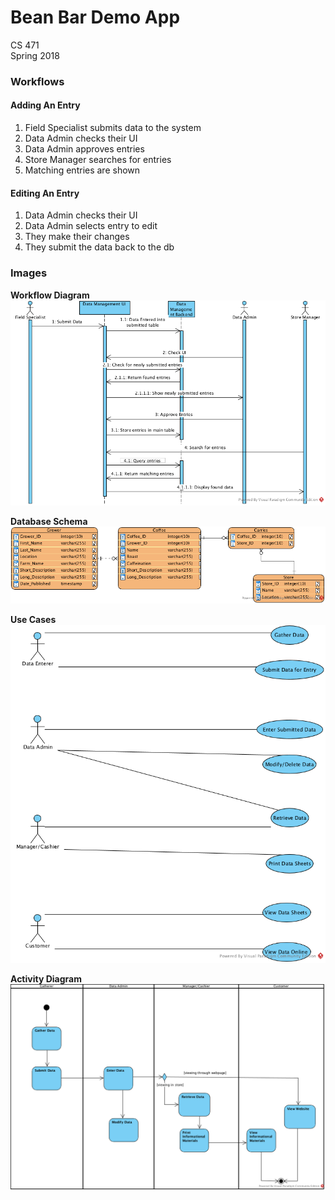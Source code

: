 # Bean Bar Demo App
CS 471\
Spring 2018

### Workflows
#### Adding An Entry
1. Field Specialist submits data to the system
2. Data Admin checks their UI
3. Data Admin approves entries
4. Store Manager searches for entries
5. Matching entries are shown

#### Editing An Entry
1. Data Admin checks their UI
2. Data Admin selects entry to edit
3. They make their changes
4. They submit the data back to the db

### Images
__Workflow Diagram__
![Workflow 1](/images/Workflow%20Diagram.png)

__Database Schema__
![DB Schema](/images/BeanBarDB.png)

__Use Cases__
![Use Cases](/images/BeanBarUseCases.png)

__Activity Diagram__
![Activity Diagram](/images/BeanBarActivityDiagram.png)